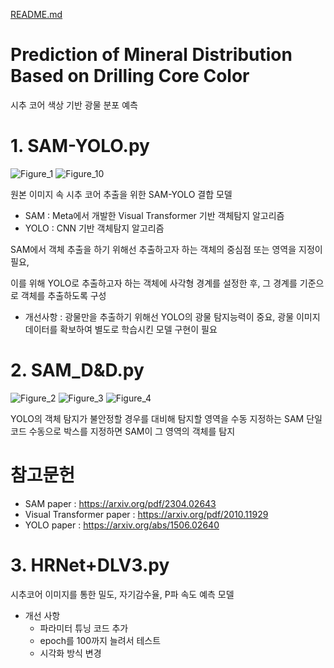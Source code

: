 [README.md](https://github.com/user-attachments/files/21564783/README.md)
# Prediction of Mineral Distribution Based on Drilling Core Color
시추 코어 색상 기반 광물 분포 예측

# 1. SAM-YOLO.py
   ![Figure_1](https://github.com/user-attachments/assets/098c056b-7e4e-4444-a26e-0f59639392ac)
   ![Figure_10](https://github.com/user-attachments/assets/eb058e45-ad85-4a06-ae38-839c2fe6abba)

원본 이미지 속 시추 코어 추출을 위한 SAM-YOLO 결합 모델

* SAM : Meta에서 개발한 Visual Transformer 기반 객체탐지 알고리즘
* YOLO : CNN 기반 객체탐지 알고리즘

SAM에서 객체 추출을 하기 위해선 추출하고자 하는 객체의 중심점 또는 영역을 지정이 필요, 

이를 위해 YOLO로 추출하고자 하는 객체에 사각형 경계를 설정한 후, 그 경계를 기준으로 객체를 추출하도록 구성

- 개선사항 : 광물만을 추출하기 위해선 YOLO의 광물 탐지능력이 중요, 광물 이미지 데이터를 확보하여 별도로 학습시킨 모델 구현이 필요

# 2. SAM_D&D.py

![Figure_2](https://github.com/user-attachments/assets/5641c6ec-6b12-4749-aa91-9a40e07d8856)
![Figure_3](https://github.com/user-attachments/assets/893749ea-17e6-40ee-bd5d-42b1a58350d1)
![Figure_4](https://github.com/user-attachments/assets/f701825d-3a12-4359-8033-feeabdaa2f7c)

YOLO의 객체 탐지가 불안정할 경우를 대비해 탐지할 영역을 수동 지정하는 SAM 단일 코드
수동으로 박스를 지정하면 SAM이 그 영역의 객체를 탐지

# 참고문헌
* SAM paper : https://arxiv.org/pdf/2304.02643
* Visual Transformer paper : https://arxiv.org/pdf/2010.11929
* YOLO paper : https://arxiv.org/abs/1506.02640

# 3. HRNet+DLV3.py
시추코어 이미지를 통한 밀도, 자기감수율, P파 속도 예측 모델

* 개선 사항
  - 파라미터 튜닝 코드 추가
  - epoch를 100까지 늘려서 테스트
  - 시각화 방식 변경
